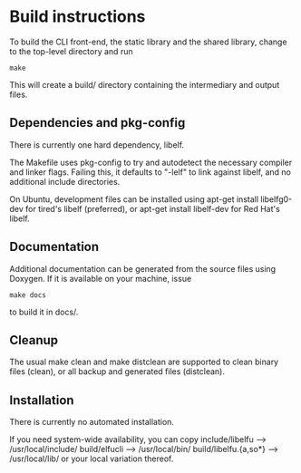 Build instructions
==================

To build the CLI front-end, the static library and the shared library,
change to the top-level directory and run

    make

This will create a build/ directory containing the intermediary and
output files.


Dependencies and pkg-config
---------------------------

There is currently one hard dependency, libelf.

The Makefile uses pkg-config to try and autodetect the necessary
compiler and linker flags. Failing this, it defaults to "-lelf" to
link against libelf, and no additional include directories.

On Ubuntu, development files can be installed using
    apt-get install libelfg0-dev
for tired's libelf (preferred), or
    apt-get install libelf-dev
for Red Hat's libelf.


Documentation
-------------

Additional documentation can be generated from the source files using
Doxygen. If it is available on your machine, issue

    make docs

to build it in docs/.


Cleanup
-------

The usual
    make clean
and
    make distclean
are supported to clean binary files (clean), or all backup and
generated files (distclean).


Installation
------------

There is currently no automated installation.

If you need system-wide availability, you can copy
    include/libelfu --> /usr/local/include/
    build/elfucli --> /usr/local/bin/
    build/libelfu.{a,so*} --> /usr/local/lib/
or your local variation thereof.
